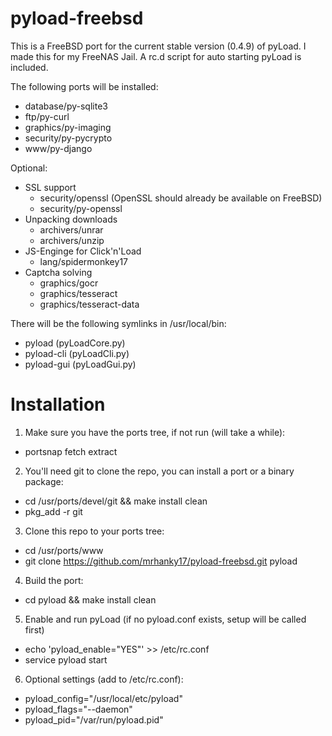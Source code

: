 pyload-freebsd
==============

This is a FreeBSD port for the current stable version (0.4.9) of pyLoad.
I made this for my FreeNAS Jail. A rc.d script for auto starting pyLoad is included.

The following ports will be installed:
* database/py-sqlite3
* ftp/py-curl
* graphics/py-imaging
* security/py-pycrypto
* www/py-django

Optional:
* SSL support
  * security/openssl (OpenSSL should already be available on FreeBSD)
  * security/py-openssl
* Unpacking downloads
  * archivers/unrar
  * archivers/unzip
* JS-Enginge for Click'n'Load
  * lang/spidermonkey17
* Captcha solving
  * graphics/gocr
  * graphics/tesseract
  * graphics/tesseract-data

There will be the following symlinks in /usr/local/bin:
* pyload     (pyLoadCore.py)
* pyload-cli (pyLoadCli.py)
* pyload-gui (pyLoadGui.py)

# Installation
1. Make sure you have the ports tree, if not run (will take a while):
  * portsnap fetch extract
2. You'll need git to clone the repo, you can install a port or a binary package:
  * cd /usr/ports/devel/git && make install clean
  * pkg_add -r git
3. Clone this repo to your ports tree:
  * cd /usr/ports/www
  * git clone https://github.com/mrhanky17/pyload-freebsd.git pyload
4. Build the port:
  * cd pyload && make install clean
5. Enable and run pyLoad (if no pyload.conf exists, setup will be called first)
  * echo 'pyload_enable="YES"' >> /etc/rc.conf
  * service pyload start
6. Optional settings (add to /etc/rc.conf):
  * pyload_config="/usr/local/etc/pyload"
  * pyload_flags="--daemon"
  * pyload_pid="/var/run/pyload.pid"
